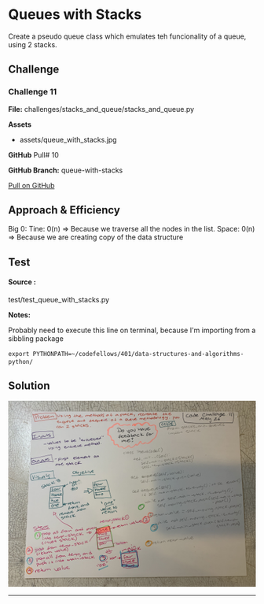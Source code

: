 # Queues with Stacks

Create a pseudo queue class which emulates teh funcionality of a queue, using 2 stacks.

## Challenge
### Challenge 11

**File:** challenges/stacks_and_queue/stacks_and_queue.py

**Assets**

* assets/queue_with_stacks.jpg

**GitHub** Pull# 10

**GitHub Branch:** queue-with-stacks

[Pull on GitHub](https://github.com/ilealm/data-structures-and-algorithms-python/pull/10)


## Approach & Efficiency
Big 0:
Tine: 0(n) => Because we traverse all the nodes in the list.
Space: 0(n) => Because we are creating copy of the data structure

## Test
#### Source :

test/test_queue_with_stacks.py

**Notes:**

Probably need to execute this line on terminal, because I'm importing from a sibbling package
```
export PYTHONPATH=~/codefellows/401/data-structures-and-algorithms-python/
```

## Solution

![My solution](/assets/queue_with_stacks.jpg)

_______

